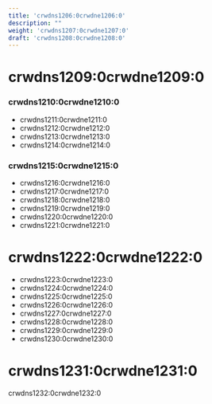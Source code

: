 ```yaml
---
title: 'crwdns1206:0crwdne1206:0'
description: ""
weight: 'crwdns1207:0crwdne1207:0'
draft: 'crwdns1208:0crwdne1208:0'
---
```

# crwdns1209:0crwdne1209:0

### crwdns1210:0crwdne1210:0

- crwdns1211:0crwdne1211:0
- crwdns1212:0crwdne1212:0
- crwdns1213:0crwdne1213:0
- crwdns1214:0crwdne1214:0

### crwdns1215:0crwdne1215:0

- crwdns1216:0crwdne1216:0
- crwdns1217:0crwdne1217:0
- crwdns1218:0crwdne1218:0
- crwdns1219:0crwdne1219:0
- crwdns1220:0crwdne1220:0
- crwdns1221:0crwdne1221:0

# crwdns1222:0crwdne1222:0

- crwdns1223:0crwdne1223:0
- crwdns1224:0crwdne1224:0
- crwdns1225:0crwdne1225:0
- crwdns1226:0crwdne1226:0
- crwdns1227:0crwdne1227:0
- crwdns1228:0crwdne1228:0
- crwdns1229:0crwdne1229:0
- crwdns1230:0crwdne1230:0

# crwdns1231:0crwdne1231:0

crwdns1232:0crwdne1232:0